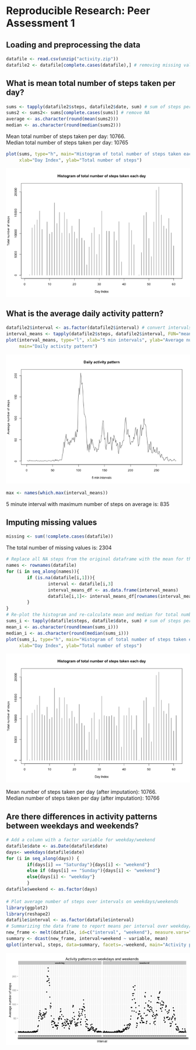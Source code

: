 # Reproducible Research: Peer Assessment 1

## Loading and preprocessing the data

```r
datafile <- read.csv(unzip("activity.zip"))
datafile2 <- datafile[complete.cases(datafile),] # removing missing values
```

## What is mean total number of steps taken per day?

```r
sums <- tapply(datafile2$steps, datafile2$date, sum) # sum of steps per day
sums2 <- sums2<- sums[complete.cases(sums)] # remove NA
average <- as.character(round(mean(sums2)))
median <- as.character(round(median(sums2)))
```

Mean total number of steps taken per day: 10766.  
Median total number of steps taken per day: 10765  


```r
plot(sums, type="h", main="Histogram of total number of steps taken each day", 
     xlab="Day Index", ylab="Total number of steps")
```

![plot of chunk hist](figure/hist.png) 

## What is the average daily activity pattern?

```r
datafile2$interval <- as.factor(datafile2$interval) # convert intervals to factors
interval_means <- tapply(datafile2$steps, datafile2$interval, FUN="mean")
plot(interval_means, type="l", xlab="5 min intervals", ylab="Average number of steps",
     main="Daily activity pattern")
```

![plot of chunk daily_pattern](figure/daily_pattern.png) 

```r
max <- names(which.max(interval_means))
```

5 minute interval with maximum number of steps on average is: 835  

## Imputing missing values


```r
missing <- sum(!complete.cases(datafile))
```
The total number of missing values is: 2304

```r
# Replace all NA steps from the original dataframe with the mean for that interval
names <- rownames(datafile)
for (i in seq_along(names)){
        if (is.na(datafile[i,1])){
                interval <- datafile[i,3]
                interval_means_df <- as.data.frame(interval_means)                
                datafile[i,1]<- interval_means_df[rownames(interval_means_df)==interval,1]
        }
}
# Re-plot the histogram and re-calculate mean and median for total number of steps
sums_i <- tapply(datafile$steps, datafile$date, sum) # sum of steps per day
mean_i <- as.character(round(mean(sums_i)))
median_i <- as.character(round(median(sums_i)))
plot(sums_i, type="h", main="Histogram of total number of steps taken each day", 
     xlab="Day Index", ylab="Total number of steps")
```

![plot of chunk imputing](figure/imputing.png) 

Mean number of steps taken per day (after imputation): 10766.   
Median number of steps taken per day (after imputation): 10766 

## Are there differences in activity patterns between weekdays and weekends?


```r
# Add a column with a factor variable for weekday/weekend
datafile$date <- as.Date(datafile$date)
days<- weekdays(datafile$date)
for (i in seq_along(days)) {
        if(days[i] == "Saturday"){days[i] <- "weekend"}
        else if (days[i] == "Sunday"){days[i] <- "weekend"}
        else{days[i] <- "weekday"}
        }
datafile$weekend <- as.factor(days)

# Plot average number of steps over intervals on weekdays/weekends
library(ggplot2)
library(reshape2)
datafile$interval <- as.factor(datafile$interval)
# Summarizing the data frame to report means per interval over weekday/weekend
new_frame <- melt(datafile, id=c("interval", "weekend"), measure.vars="steps")
summary <- dcast(new_frame, interval+weekend ~ variable, mean)
qplot(interval, steps, data=summary, facets=.~weekend, main="Activity patterns on weekdays and weekends",xlab="Interval", ylab="Average number of steps")
```

![plot of chunk weekday_weekend](figure/weekday_weekend.png) 

